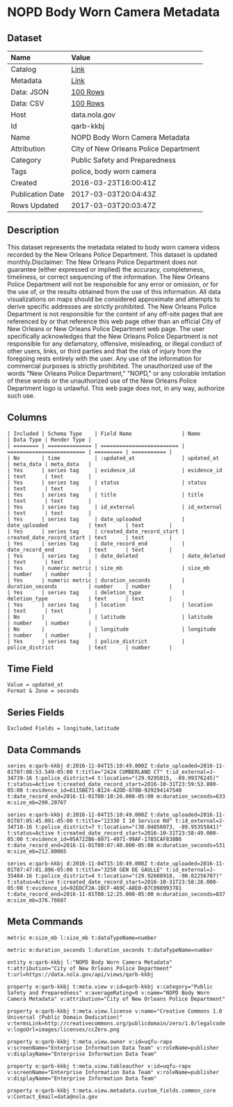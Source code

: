 # NOPD Body Worn Camera Metadata

## Dataset

| Name | Value |
| :--- | :---- |
| Catalog | [Link](https://catalog.data.gov/dataset/nopd-body-worn-camera-metadata) |
| Metadata | [Link](https://data.nola.gov/api/views/qarb-kkbj) |
| Data: JSON | [100 Rows](https://data.nola.gov/api/views/qarb-kkbj/rows.json?max_rows=100) |
| Data: CSV | [100 Rows](https://data.nola.gov/api/views/qarb-kkbj/rows.csv?max_rows=100) |
| Host | data.nola.gov |
| Id | qarb-kkbj |
| Name | NOPD Body Worn Camera Metadata |
| Attribution | City of New Orleans Police Department |
| Category | Public Safety and Preparedness |
| Tags | police, body worn camera |
| Created | 2016-03-23T16:00:41Z |
| Publication Date | 2017-03-03T20:04:43Z |
| Rows Updated | 2017-03-03T20:03:47Z |

## Description

This dataset represents the metadata related to body worn camera videos recorded by the New Orleans Police Department. This dataset is updated monthly.Disclaimer: The New Orleans Police Department does not guarantee (either expressed or implied) the accuracy, completeness, timeliness, or correct sequencing of the information. The New Orleans Police Department will not be responsible for any error or omission, or for the use of, or the results obtained from the use of this information. All data visualizations on maps should be considered approximate and attempts to derive specific addresses are strictly prohibited. The New Orleans Police Department is not responsible for the content of any off-site pages that are referenced by or that reference this web page other than an official City of New Orleans or New Orleans Police Department web page. The user specifically acknowledges that the New Orleans Police Department is not responsible for any defamatory, offensive, misleading, or illegal conduct of other users, links, or third parties and that the risk of injury from the foregoing rests entirely with the user. Any use of the information for commercial purposes is strictly prohibited. The unauthorized use of the words "New Orleans Police Department," "NOPD," or any colorable imitation of these words or the unauthorized use of the New Orleans Police Department logo is unlawful. This web page does not, in any way, authorize such use.

## Columns

```ls
| Included | Schema Type    | Field Name                | Name                      | Data Type | Render Type |
| ======== | ============== | ========================= | ========================= | ========= | =========== |
| No       | time           | :updated_at               | updated_at                | meta_data | meta_data   |
| Yes      | series tag     | evidence_id               | evidence_id               | text      | text        |
| Yes      | series tag     | status                    | status                    | text      | text        |
| Yes      | series tag     | title                     | title                     | text      | text        |
| Yes      | series tag     | id_external               | id_external               | text      | text        |
| Yes      | series tag     | date_uploaded             | date_uploaded             | text      | text        |
| Yes      | series tag     | created_date_record_start | created_date_record_start | text      | text        |
| Yes      | series tag     | date_record_end           | date_record_end           | text      | text        |
| Yes      | series tag     | date_deleted              | date_deleted              | text      | text        |
| Yes      | numeric metric | size_mb                   | size_mb                   | number    | number      |
| Yes      | numeric metric | duration_seconds          | duration_seconds          | number    | number      |
| Yes      | series tag     | deletion_type             | deletion_type             | text      | text        |
| Yes      | series tag     | location                  | location                  | text      | text        |
| No       |                | latitude                  | latitude                  | number    | number      |
| No       |                | longitude                 | longitude                 | number    | number      |
| Yes      | series tag     | police_district           | police_district           | text      | number      |
```

## Time Field

```ls
Value = updated_at
Format & Zone = seconds
```

## Series Fields

```ls
Excluded Fields = longitude,latitude
```

## Data Commands

```ls
series e:qarb-kkbj d:2016-11-04T15:10:49.000Z t:date_uploaded=2016-11-01T07:08:53.549-05:00 t:title="2424 CUMBERLAND CT" t:id_external=J-34739-16 t:police_district=4 t:location="(29.9295015, -89.99376245)" t:status=Active t:created_date_record_start=2016-10-31T23:59:53.000-05:00 t:evidence_id=6115BE71-B124-42DD-878B-929294147540 t:date_record_end=2016-11-01T00:10:26.000-05:00 m:duration_seconds=633 m:size_mb=290.20767

series e:qarb-kkbj d:2016-11-04T15:10:49.000Z t:date_uploaded=2016-11-01T07:05:45.091-05:00 t:title="12330 I 10 Service Rd" t:id_external=J-34718-16 t:police_district=7 t:location="(30.04856073, -89.95355841)" t:status=Active t:created_date_record_start=2016-10-31T23:58:49.000-05:00 t:evidence_id=95A722B6-8071-4971-99AF-1785CAF838B6 t:date_record_end=2016-11-01T00:07:40.000-05:00 m:duration_seconds=531 m:size_mb=212.80065

series e:qarb-kkbj d:2016-11-04T15:10:49.000Z t:date_uploaded=2016-11-01T07:47:01.896-05:00 t:title="3250 GEN DE GAULLE" t:id_external=J-35484-16 t:police_district=4 t:location="(29.92608918, -90.02256707)" t:status=Active t:created_date_record_start=2016-10-31T23:58:28.000-05:00 t:evidence_id=92EDCF2A-1BCF-469C-A8E0-B7C098993781 t:date_record_end=2016-11-01T00:12:25.000-05:00 m:duration_seconds=837 m:size_mb=376.76687
```

## Meta Commands

```ls
metric m:size_mb l:size_mb t:dataTypeName=number

metric m:duration_seconds l:duration_seconds t:dataTypeName=number

entity e:qarb-kkbj l:"NOPD Body Worn Camera Metadata" t:attribution="City of New Orleans Police Department" t:url=https://data.nola.gov/api/views/qarb-kkbj

property e:qarb-kkbj t:meta.view v:id=qarb-kkbj v:category="Public Safety and Preparedness" v:averageRating=0 v:name="NOPD Body Worn Camera Metadata" v:attribution="City of New Orleans Police Department"

property e:qarb-kkbj t:meta.view.license v:name="Creative Commons 1.0 Universal (Public Domain Dedication)" v:termsLink=http://creativecommons.org/publicdomain/zero/1.0/legalcode v:logoUrl=images/licenses/ccZero.png

property e:qarb-kkbj t:meta.view.owner v:id=uqfu-rapx v:screenName="Enterprise Information Data Team" v:roleName=publisher v:displayName="Enterprise Information Data Team"

property e:qarb-kkbj t:meta.view.tableauthor v:id=uqfu-rapx v:screenName="Enterprise Information Data Team" v:roleName=publisher v:displayName="Enterprise Information Data Team"

property e:qarb-kkbj t:meta.view.metadata.custom_fields.common_core v:Contact_Email=data@nola.gov
```